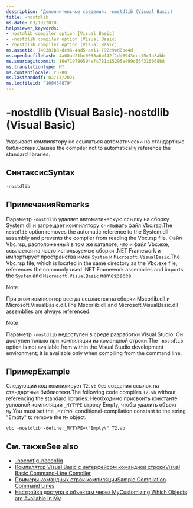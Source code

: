 ```yaml
---
description: 'Дополнительные сведения: -nostdlib (Visual Basic)'
title: -nostdlib
ms.date: 03/13/2018
helpviewer_keywords:
- nostdlib compiler option [Visual Basic]
- -nostdlib compiler option [Visual Basic]
- /nostdlib compiler option [Visual Basic]
ms.assetid: 140381b8-dc96-4ad5-ae11-792c9ed0be4d
ms.openlocfilehash: 4a00ad21bc0038a6bf42f1dd6943ccc15c1a8abb
ms.sourcegitcommit: 10e719780594efc781b15295e499c66f316068b8
ms.translationtype: HT
ms.contentlocale: ru-RU
ms.lasthandoff: 02/14/2021
ms.locfileid: "100434879"
---
```

# <a name="-nostdlib-visual-basic"></a><span data-ttu-id="02ce8-103">-nostdlib (Visual Basic)</span><span class="sxs-lookup"><span data-stu-id="02ce8-103">-nostdlib (Visual Basic)</span></span>

<span data-ttu-id="02ce8-104">Указывает компилятору не ссылаться автоматически на стандартные библиотеки.</span><span class="sxs-lookup"><span data-stu-id="02ce8-104">Causes the compiler not to automatically reference the standard libraries.</span></span>  
  
## <a name="syntax"></a><span data-ttu-id="02ce8-105">Синтаксис</span><span class="sxs-lookup"><span data-stu-id="02ce8-105">Syntax</span></span>  
  
```console  
-nostdlib  
```  
  
## <a name="remarks"></a><span data-ttu-id="02ce8-106">Примечания</span><span class="sxs-lookup"><span data-stu-id="02ce8-106">Remarks</span></span>  

 <span data-ttu-id="02ce8-107">Параметр `-nostdlib` удаляет автоматическую ссылку на сборку System.dll и запрещает компилятору считывать файл Vbc.rsp.</span><span class="sxs-lookup"><span data-stu-id="02ce8-107">The `-nostdlib` option removes the automatic reference to the System.dll assembly and prevents the compiler from reading the Vbc.rsp file.</span></span> <span data-ttu-id="02ce8-108">Файл Vbc.rsp, расположенный в том же каталоге, что и файл Vbc.exe, ссылается на часто используемые сборки .NET Framework и импортирует пространства имен `System` и `Microsoft.VisualBasic`.</span><span class="sxs-lookup"><span data-stu-id="02ce8-108">The Vbc.rsp file, which is located in the same directory as the Vbc.exe file, references the commonly used .NET Framework assemblies and imports the `System` and `Microsoft.VisualBasic` namespaces.</span></span>  
  
> [!NOTE]
> <span data-ttu-id="02ce8-109">При этом компилятор всегда ссылается на сборки Mscorlib.dll и Microsoft.VisualBasic.dll.</span><span class="sxs-lookup"><span data-stu-id="02ce8-109">The Mscorlib.dll and Microsoft.VisualBasic.dll assemblies are always referenced.</span></span>  
  
> [!NOTE]
> <span data-ttu-id="02ce8-110">Параметр `-nostdlib` недоступен в среде разработки Visual Studio. Он доступен только при компиляции из командной строки.</span><span class="sxs-lookup"><span data-stu-id="02ce8-110">The `-nostdlib` option is not available from within the Visual Studio development environment; it is available only when compiling from the command line.</span></span>  
  
## <a name="example"></a><span data-ttu-id="02ce8-111">Пример</span><span class="sxs-lookup"><span data-stu-id="02ce8-111">Example</span></span>  

 <span data-ttu-id="02ce8-112">Следующий код компилирует `T2.vb` без создания ссылок на стандартные библиотеки.</span><span class="sxs-lookup"><span data-stu-id="02ce8-112">The following code compiles `T2.vb` without referencing the standard libraries.</span></span> <span data-ttu-id="02ce8-113">Необходимо присвоить константе условной компиляции `_MYTYPE` строку Empty, чтобы удалить объект `My`.</span><span class="sxs-lookup"><span data-stu-id="02ce8-113">You must set the `_MYTYPE` conditional-compilation constant to the string "Empty" to remove the `My` object.</span></span>  
  
```console
vbc -nostdlib -define:_MYTYPE=\"Empty\" T2.vb  
```  
  
## <a name="see-also"></a><span data-ttu-id="02ce8-114">См. также</span><span class="sxs-lookup"><span data-stu-id="02ce8-114">See also</span></span>

- [<span data-ttu-id="02ce8-115">-noconfig</span><span class="sxs-lookup"><span data-stu-id="02ce8-115">-noconfig</span></span>](noconfig.md)
- [<span data-ttu-id="02ce8-116">Компилятор Visual Basic с интерфейсом командной строки</span><span class="sxs-lookup"><span data-stu-id="02ce8-116">Visual Basic Command-Line Compiler</span></span>](index.md)
- [<span data-ttu-id="02ce8-117">Примеры командных строк компиляции</span><span class="sxs-lookup"><span data-stu-id="02ce8-117">Sample Compilation Command Lines</span></span>](sample-compilation-command-lines.md)
- [<span data-ttu-id="02ce8-118">Настройка доступа к объектам через My</span><span class="sxs-lookup"><span data-stu-id="02ce8-118">Customizing Which Objects are Available in My</span></span>](../../developing-apps/customizing-extending-my/customizing-which-objects-are-available-in-my.md)
